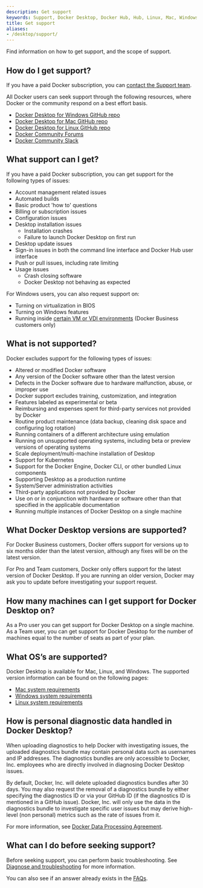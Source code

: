 ```yaml
---
description: Get support
keywords: Support, Docker Desktop, Docker Hub, Hub, Linux, Mac, Windows
title: Get support
aliases:
- /desktop/support/
---
```


Find information on how to get support, and the scope of support.

## How do I get support?

If you have a paid Docker subscription, you can [contact the Support team](https://hub.docker.com/support/contact/).

All Docker users can seek support through the following resources, where Docker or the community respond on a best effort basis.
   - [Docker Desktop for Windows GitHub repo](https://github.com/docker/for-win)
   - [Docker Desktop for Mac GitHub repo](https://github.com/docker/for-mac)
   - [Docker Desktop for Linux GitHub repo](https://github.com/docker/desktop-linux)
   - [Docker Community Forums](https://forums.docker.com/)
   - [Docker Community Slack](http://dockr.ly/comm-slack)


## What support can I get?

If you have a paid Docker subscription, you can get support for the following types of issues:

   * Account management related issues
   * Automated builds
   * Basic product 'how to' questions
   * Billing or subscription issues
   * Configuration issues
   * Desktop installation issues
      * Installation crashes
      * Failure to launch Docker Desktop on first run
   * Desktop update issues
   * Sign-in issues in both the command line interface and Docker Hub user interface
   * Push or pull issues, including rate limiting
   * Usage issues
      * Crash closing software
      * Docker Desktop not behaving as expected

   For Windows users, you can also request support on:
   * Turning on virtualization in BIOS
   * Turning on Windows features
   * Running inside [certain VM or VDI environments](../../desktop/vm-vdi.md) (Docker Business customers only)


## What is not supported?

Docker excludes support for the following types of issues:
   * Altered or modified Docker software
   * Any version of the Docker software other than the latest version
   * Defects in the Docker software due to hardware malfunction, abuse, or improper use
   * Docker support excludes training, customization, and integration
   * Features labeled as experimental or beta
   * Reimbursing and expenses spent for third-party services not provided by Docker
   * Routine product maintenance (data backup, cleaning disk space and configuring log rotation)
   * Running containers of a different architecture using emulation
   * Running on unsupported operating systems, including beta or preview versions of operating systems
   * Scale deployment/multi-machine installation of Desktop
   * Support for Kubernetes
   * Support for the Docker Engine, Docker CLI, or other bundled Linux components
   * Supporting Desktop as a production runtime
   * System/Server administration activities
   * Third-party applications not provided by Docker
   * Use on or in conjunction with hardware or software other than that specified in the applicable documentation
   * Running multiple instances of Docker Desktop on a single machine

## What Docker Desktop versions are supported?

For Docker Business customers, Docker offers support for versions up to six months older than the latest version, although any fixes will be on the latest version.

For Pro and Team customers, Docker only offers support for the latest version of Docker Desktop. If you are running an older version, Docker may ask you to update before investigating your support request.

## How many machines can I get support for Docker Desktop on?

As a Pro user you can get support for Docker Desktop on a single machine.
As a Team user, you can get support for Docker Desktop for the number of machines equal to the number of seats as part of your plan.

## What OS’s are supported?

Docker Desktop is available for Mac, Linux, and Windows. The supported version information can be found on the following pages:

* [Mac system requirements](../../desktop/install/mac-install.md#system-requirements)
* [Windows system requirements](../../desktop/install/windows-install.md#system-requirements)
* [Linux system requirements](../../desktop/install/linux/index.md#system-requirements)

## How is personal diagnostic data handled in Docker Desktop?

When uploading diagnostics to help Docker with investigating issues, the uploaded diagnostics bundle may contain personal data such as usernames and IP addresses. The diagnostics bundles are only accessible to Docker, Inc.
employees who are directly involved in diagnosing Docker Desktop issues.

By default, Docker, Inc. will delete uploaded diagnostics bundles after 30 days. You may also request the removal of a diagnostics bundle by either specifying the diagnostics ID or via your GitHub ID (if the diagnostics ID is mentioned in a GitHub issue). Docker, Inc. will only use the data in the diagnostics bundle to investigate specific user issues but may derive high-level (non personal) metrics such as the rate of issues from it.

For more information, see [Docker Data Processing Agreement](https://www.docker.com/legal/data-processing-agreement).

## What can I do before seeking support?

Before seeking support, you can perform basic troubleshooting. See [Diagnose and troubleshooting](../../desktop/troubleshoot/index.md) for more information.

You can also see if an answer already exists in the [FAQs](/tags/faq/index.md).
